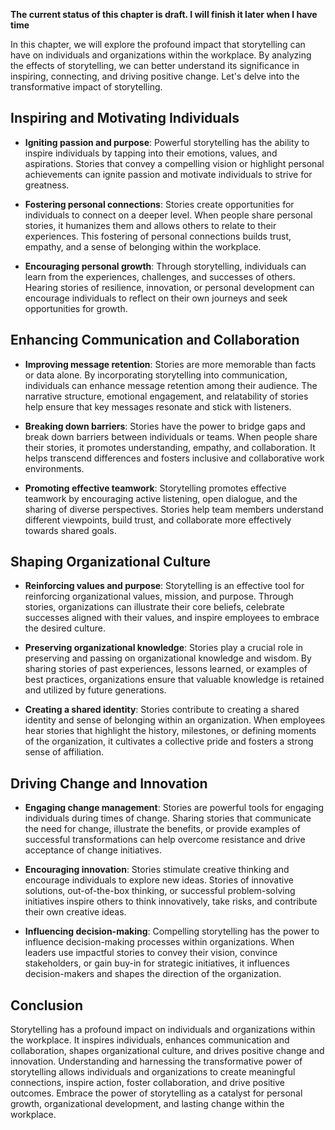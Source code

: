 **The current status of this chapter is draft. I will finish it later when I have time**

In this chapter, we will explore the profound impact that storytelling can have on individuals and organizations within the workplace. By analyzing the effects of storytelling, we can better understand its significance in inspiring, connecting, and driving positive change. Let's delve into the transformative impact of storytelling.

Inspiring and Motivating Individuals
------------------------------------

* **Igniting passion and purpose**: Powerful storytelling has the ability to inspire individuals by tapping into their emotions, values, and aspirations. Stories that convey a compelling vision or highlight personal achievements can ignite passion and motivate individuals to strive for greatness.

* **Fostering personal connections**: Stories create opportunities for individuals to connect on a deeper level. When people share personal stories, it humanizes them and allows others to relate to their experiences. This fostering of personal connections builds trust, empathy, and a sense of belonging within the workplace.

* **Encouraging personal growth**: Through storytelling, individuals can learn from the experiences, challenges, and successes of others. Hearing stories of resilience, innovation, or personal development can encourage individuals to reflect on their own journeys and seek opportunities for growth.

Enhancing Communication and Collaboration
-----------------------------------------

* **Improving message retention**: Stories are more memorable than facts or data alone. By incorporating storytelling into communication, individuals can enhance message retention among their audience. The narrative structure, emotional engagement, and relatability of stories help ensure that key messages resonate and stick with listeners.

* **Breaking down barriers**: Stories have the power to bridge gaps and break down barriers between individuals or teams. When people share their stories, it promotes understanding, empathy, and collaboration. It helps transcend differences and fosters inclusive and collaborative work environments.

* **Promoting effective teamwork**: Storytelling promotes effective teamwork by encouraging active listening, open dialogue, and the sharing of diverse perspectives. Stories help team members understand different viewpoints, build trust, and collaborate more effectively towards shared goals.

Shaping Organizational Culture
------------------------------

* **Reinforcing values and purpose**: Storytelling is an effective tool for reinforcing organizational values, mission, and purpose. Through stories, organizations can illustrate their core beliefs, celebrate successes aligned with their values, and inspire employees to embrace the desired culture.

* **Preserving organizational knowledge**: Stories play a crucial role in preserving and passing on organizational knowledge and wisdom. By sharing stories of past experiences, lessons learned, or examples of best practices, organizations ensure that valuable knowledge is retained and utilized by future generations.

* **Creating a shared identity**: Stories contribute to creating a shared identity and sense of belonging within an organization. When employees hear stories that highlight the history, milestones, or defining moments of the organization, it cultivates a collective pride and fosters a strong sense of affiliation.

Driving Change and Innovation
-----------------------------

* **Engaging change management**: Stories are powerful tools for engaging individuals during times of change. Sharing stories that communicate the need for change, illustrate the benefits, or provide examples of successful transformations can help overcome resistance and drive acceptance of change initiatives.

* **Encouraging innovation**: Stories stimulate creative thinking and encourage individuals to explore new ideas. Stories of innovative solutions, out-of-the-box thinking, or successful problem-solving initiatives inspire others to think innovatively, take risks, and contribute their own creative ideas.

* **Influencing decision-making**: Compelling storytelling has the power to influence decision-making processes within organizations. When leaders use impactful stories to convey their vision, convince stakeholders, or gain buy-in for strategic initiatives, it influences decision-makers and shapes the direction of the organization.

Conclusion
----------

Storytelling has a profound impact on individuals and organizations within the workplace. It inspires individuals, enhances communication and collaboration, shapes organizational culture, and drives positive change and innovation. Understanding and harnessing the transformative power of storytelling allows individuals and organizations to create meaningful connections, inspire action, foster collaboration, and drive positive outcomes. Embrace the power of storytelling as a catalyst for personal growth, organizational development, and lasting change within the workplace.
